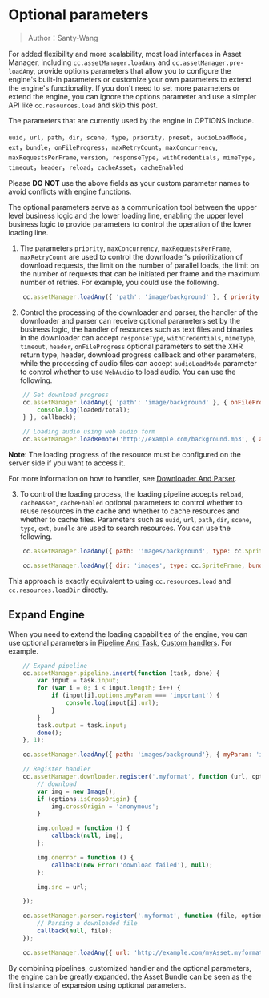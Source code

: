 # Optional parameters

> Author：Santy-Wang

For added flexibility and more scalability, most load interfaces in Asset Manager, including `cc.assetManager.loadAny` and `cc.assetManager.pre-loadAny`, provide options parameters that allow you to configure the engine's built-in parameters or customize your own parameters to extend the engine's functionality. If you don't need to set more parameters or extend the engine, you can ignore the options parameter and use a simpler API like `cc.resources.load` and skip this post.

The parameters that are currently used by the engine in OPTIONS include.

`uuid`，`url`，`path`，`dir`，`scene`，`type`，`priority`，`preset`，`audioLoadMode`，`ext`，`bundle`，`onFileProgress`，`maxRetryCount`，`maxConcurrency`, `maxRequestsPerFrame`, `version`，`responseType`，`withCredentials`，`mimeType`，`timeout`，`header`，`reload`，`cacheAsset`，`cacheEnabled`

Please **DO NOT** use the above fields as your custom parameter names to avoid conflicts with engine functions.

The optional parameters serve as a communication tool between the upper level business logic and the lower loading line, enabling the upper level business logic to provide parameters to control the operation of the lower loading line.

1. The parameters `priority`, `maxConcurrency`, `maxRequestsPerFrame`, `maxRetryCount` are used to control the downloader's prioritization of download requests, the limit on the number of parallel loads, the limit on the number of requests that can be initiated per frame and the maximum number of retries. For example, you could use the following.

```js
    cc.assetManager.loadAny({ 'path': 'image/background' }, { priority: 2, maxRetryCount: 10 }, callback);
```

2. Control the processing of the downloader and parser, the handler of the downloader and parser can receive optional parameters set by the business logic, the handler of resources such as text files and binaries in the downloader can accept `responseType`, `withCredentials`, `mimeType`, `timeout`, `header`, `onFileProgress` optional parameters to set the XHR return type, header, download progress callback and other parameters, while the processing of audio files can accept `audioLoadMode` parameter to control whether to use `WebAudio` to load audio. You can use the following.

```js
    // Get download progress
    cc.assetManager.loadAny({ 'path': 'image/background' }, { onFileProgress: function (loaded, total) {
        console.log(loaded/total);
    } }, callback);

    // Loading audio using web audio form
    cc.assetManager.loadRemote('http://example.com/background.mp3', { audioLoadMode: cc.AudioClip.LoadMode.WEB_AUDIO }, callback);
```

**Note**: The loading progress of the resource must be configured on the server side if you want to access it.

For more information on how to handler, see [Downloader And Parser](downloader-parser.md).

3. To control the loading process, the loading pipeline accepts `reload`, `cacheAsset`, `cacheEnabled` optional parameters to control whether to reuse resources in the cache and whether to cache resources and whether to cache files. Parameters such as `uuid`, `url`, `path`, `dir`, `scene`, `type`, `ext`, `bundle` are used to search resources. You can use the following.

```js
    cc.assetManager.loadAny({ path: 'images/background', type: cc.SpriteFrame, bundle: 'resources' }, callback);

    cc.assetManager.loadAny({ dir: 'images', type: cc.SpriteFrame, bundle: 'resources' }, callback);
```

This approach is exactly equivalent to using `cc.resources.load` and `cc.resources.loadDir` directly.

## Expand Engine

When you need to extend the loading capabilities of the engine, you can use optional parameters in [Pipeline And Task](pipeline-task.md), [Custom handlers](downloader-parser.md#Custom%20handlers). For example.

```js
    // Expand pipeline
    cc.assetManager.pipeline.insert(function (task, done) {
        var input = task.input;
        for (var i = 0; i < input.length; i++) {
            if (input[i].options.myParam === 'important') {
                console.log(input[i].url);
            }
        }
        task.output = task.input;
        done();
    }, 1);

    cc.assetManager.loadAny({ path: 'images/background'}, { myParam: 'important' }, callback);

    // Register handler
    cc.assetManager.downloader.register('.myformat', function (url, options, callback) {
        // download
        var img = new Image();
        if (options.isCrossOrigin) {
            img.crossOrigin = 'anonymous';
        }

        img.onload = function () {
            callback(null, img);
        };

        img.onerror = function () {
            callback(new Error('download failed'), null);
        };

        img.src = url;

    });

    cc.assetManager.parser.register('.myformat', function (file, options, callback) {
        // Parsing a downloaded file
        callback(null, file);
    });

    cc.assetManager.loadAny({ url: 'http://example.com/myAsset.myformat' }, { isCrossOrigin: true }, callback);
```

By combining pipelines, customized handler and the optional parameters, the engine can be greatly expanded. the Asset Bundle can be seen as the first instance of expansion using optional parameters.